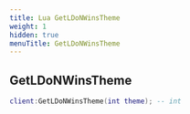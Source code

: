 ```yaml
---
title: Lua GetLDoNWinsTheme
weight: 1
hidden: true
menuTitle: GetLDoNWinsTheme
---
```

## GetLDoNWinsTheme
```lua
client:GetLDoNWinsTheme(int theme); -- int
```
